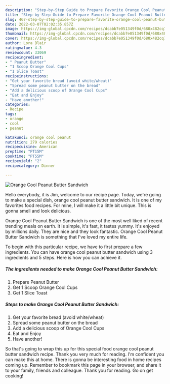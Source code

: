 ```yaml
---
description: "Step-by-Step Guide to Prepare Favorite Orange Cool Peanut Butter Sandwich"
title: "Step-by-Step Guide to Prepare Favorite Orange Cool Peanut Butter Sandwich"
slug: 467-step-by-step-guide-to-prepare-favorite-orange-cool-peanut-butter-sandwich
date: 2022-03-07T02:02:35.857Z
image: https://img-global.cpcdn.com/recipes/dcabb7e051349f0d/680x482cq70/orange-cool-peanut-butter-sandwich-recipe-main-photo.jpg
thumbnail: https://img-global.cpcdn.com/recipes/dcabb7e051349f0d/680x482cq70/orange-cool-peanut-butter-sandwich-recipe-main-photo.jpg
cover: https://img-global.cpcdn.com/recipes/dcabb7e051349f0d/680x482cq70/orange-cool-peanut-butter-sandwich-recipe-main-photo.jpg
author: Lora Blair
ratingvalue: 4.3
reviewcount: 33069
recipeingredient:
- " Peanut Butter"
- "1 Scoop Orange Cool Cups"
- "1 Slice Toast"
recipeinstructions:
- "Get your favorite bread (avoid white/wheat)"
- "Spread some peanut butter on the bread"
- "Add a delicious scoop of Orange Cool Cups"
- "Eat and Enjoy"
- "Have another!"
categories:
- Recipe
tags:
- orange
- cool
- peanut

katakunci: orange cool peanut 
nutrition: 279 calories
recipecuisine: American
preptime: "PT15M"
cooktime: "PT55M"
recipeyield: "2"
recipecategory: Dinner

---
```



![Orange Cool Peanut Butter Sandwich](https://img-global.cpcdn.com/recipes/dcabb7e051349f0d/680x482cq70/orange-cool-peanut-butter-sandwich-recipe-main-photo.jpg)

Hello everybody, it is Jim, welcome to our recipe page. Today, we're going to make a special dish, orange cool peanut butter sandwich. It is one of my favorites food recipes. For mine, I will make it a little bit unique. This is gonna smell and look delicious.

Orange Cool Peanut Butter Sandwich is one of the most well liked of recent trending meals on earth. It is simple, it's fast, it tastes yummy. It's enjoyed by millions daily. They are nice and they look fantastic. Orange Cool Peanut Butter Sandwich is something that I've loved my entire life.




To begin with this particular recipe, we have to first prepare a few ingredients. You can have orange cool peanut butter sandwich using 3 ingredients and 5 steps. Here is how you can achieve it.

<!--inarticleads1-->

##### The ingredients needed to make Orange Cool Peanut Butter Sandwich:

1. Prepare  Peanut Butter
1. Get 1 Scoop Orange Cool Cups
1. Get 1 Slice Toast




<!--inarticleads2-->

##### Steps to make Orange Cool Peanut Butter Sandwich:

1. Get your favorite bread (avoid white/wheat)
1. Spread some peanut butter on the bread
1. Add a delicious scoop of Orange Cool Cups
1. Eat and Enjoy
1. Have another!




So that's going to wrap this up for this special food orange cool peanut butter sandwich recipe. Thank you very much for reading. I'm confident you can make this at home. There is gonna be interesting food in home recipes coming up. Remember to bookmark this page in your browser, and share it to your family, friends and colleague. Thank you for reading. Go on get cooking!
